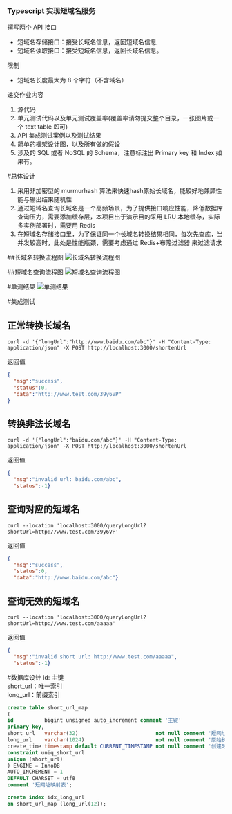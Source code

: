 ### Typescript 实现短域名服务
撰写两个 API 接口
- 短域名存储接口：接受长域名信息，返回短域名信息
- 短域名读取接口：接受短域名信息，返回长域名信息。

限制
- 短域名长度最大为 8 个字符（不含域名）

递交作业内容
1. 源代码
2. 单元测试代码以及单元测试覆盖率(覆盖率请勿提交整个目录，一张图片或一个 text table 即可)
3. API 集成测试案例以及测试结果
4. 简单的框架设计图，以及所有做的假设
5. 涉及的 SQL 或者 NoSQL 的 Schema，注意标注出 Primary key 和 Index 如果有。

#总体设计
1. 采用非加密型的 murmurhash 算法来快速hash原始长域名，能较好地兼顾性能与输出结果随机性
2. 通过短域名查询长域名是一个高频场景，为了提供接口响应性能，降低数据库查询压力，需要添加缓存层，本项目出于演示目的采用 LRU 本地缓存，实际多实例部署时，需要用 Redis
3. 在短域名存储接口里，为了保证同一个长域名转换结果相同，每次先查库，当并发较高时，此处是性能瓶颈，需要考虑通过 Redis+布隆过滤器 来过滤请求

##长域名转换流程图
![长域名转换流程图](./长域名转换流程.png)

##短域名查询流程图
![短域名查询流程图](./短域名查询流程.png)

#单测结果
![单测结果](./单测结果.jpeg)

#集成测试
## 正常转换长域名
```shell
curl -d '{"longUrl":"http://www.baidu.com/abc"}' -H "Content-Type: application/json" -X POST http://localhost:3000/shortenUrl
```
返回值
```json
{
  "msg":"success",
  "status":0,
  "data":"http://www.test.com/39y6VP"
}
```

## 转换非法长域名
```shell
curl -d '{"longUrl":"baidu.com/abc"}' -H "Content-Type: application/json" -X POST http://localhost:3000/shortenUrl
```
返回值
```json
{
  "msg":"invalid url: baidu.com/abc",
  "status":-1}
```

## 查询对应的短域名
```shell
curl --location 'localhost:3000/queryLongUrl?shortUrl=http://www.test.com/39y6VP'
```
返回值
```json
{
  "msg":"success",
  "status":0,
  "data":"http://www.baidu.com/abc"}
```

## 查询无效的短域名
```shell
curl --location 'localhost:3000/queryLongUrl?shortUrl=http://www.test.com/aaaaa'
```
返回值
```json
{
  "msg":"invalid short url: http://www.test.com/aaaaa",
  "status":-1}
```

#数据库设计
id: 主键   
short_url：唯一索引    
long_url：前缀索引   
```sql
create table short_url_map
(
id          bigint unsigned auto_increment comment '主键'
primary key,
short_url   varchar(32)                         not null comment '短网址',
long_url    varchar(1024)                       not null comment '原始长网址',
create_time timestamp default CURRENT_TIMESTAMP not null comment '创建时间',
constraint uniq_short_url
unique (short_url)
) ENGINE = InnoDB
AUTO_INCREMENT = 1
DEFAULT CHARSET = utf8
comment '短网址映射表';

create index idx_long_url
on short_url_map (long_url(12));
```


